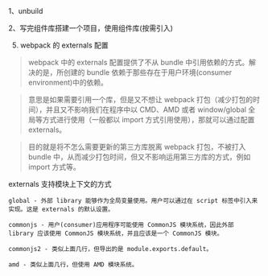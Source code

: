 1、unbuild

2、写完组件库搭建一个项目，使用组件库(按需引入)

5. webpack 的 externals 配置

> webpack 中的 externals 配置提供了不从 bundle 中引用依赖的方式。解决的是，所创建的 bundle 依赖于那些存在于用户环境(consumer environment)中的依赖。

> 意思是如果需要引用一个库，但是又不想让 webpack 打包（减少打包的时间），并且又不影响我们在程序中以 CMD、AMD 或者 window/global 全局等方式进行使用（一般都以 import 方式引用使用），那就可以通过配置 externals。

> 目的就是将不怎么需要更新的第三方库脱离 webpack 打包，不被打入 bundle 中，从而减少打包时间，但又不影响运用第三方库的方式，例如 import 方式等。

externals 支持模块上下文的方式

```
global - 外部 library 能够作为全局变量使用。用户可以通过在 script 标签中引入来实现。这是 externals 的默认设置。

commonjs - 用户(consumer)应用程序可能使用 CommonJS 模块系统，因此外部 library 应该使用 CommonJS 模块系统，并且应该是一个 CommonJS 模块。

commonjs2 - 类似上面几行，但导出的是 module.exports.default。

amd - 类似上面几行，但使用 AMD 模块系统。

```
